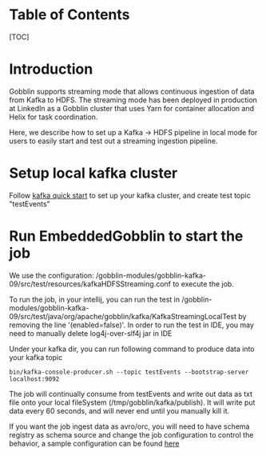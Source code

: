 # Table of Contents

[TOC]

# Introduction

Gobblin supports streaming mode that allows continuous ingestion of data from Kafka to HDFS. The streaming mode has been deployed in production at LinkedIn as a Gobblin cluster that uses Yarn for container allocation and Helix for task coordination.

Here, we describe how to set up a Kafka -> HDFS pipeline in local mode for users to easily start and test out a streaming ingestion pipeline. 


# Setup local kafka cluster 

Follow [kafka quick start](https://kafka.apache.org/quickstart) to set up your kafka cluster, and create test topic "testEvents"

# Run EmbeddedGobblin to start the job

We use the configuration: /gobblin-modules/gobblin-kafka-09/src/test/resources/kafkaHDFSStreaming.conf to execute the job.

To run the job, in your intellij, you can run the test in /gobblin-modules/gobblin-kafka-09/src/test/java/org/apache/gobblin/kafka/KafkaStreamingLocalTest
by removing the line '(enabled=false)'. In order to run the test in IDE, you may need to manually delete log4j-over-slf4j jar in IDE 

Under your kafka dir, you can run following command to produce data into your kafka topic

`bin/kafka-console-producer.sh --topic testEvents --bootstrap-server localhost:9092`

The job will continually consume from testEvents and write out data as txt file onto your local fileSystem (/tmp/gobblin/kafka/publish). It will write put data every 60 seconds, and will never end until
you manually kill it.

If you want the job ingest data as avro/orc, you will need to have schema registry as schema source and change the job configuration to control the behavior, a sample configuration can be found [here](https://github.com/apache/gobblin/blob/master/gobblin-modules/gobblin-azkaban/src/main/resources/conf/gobblin_jobs/kafka-hdfs-streaming-avro.conf)

